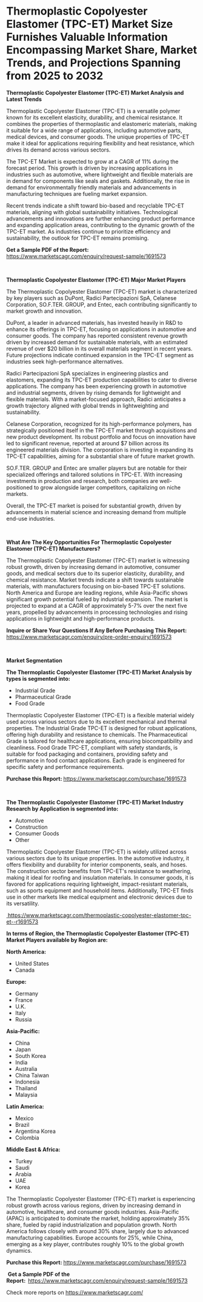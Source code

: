 <p><h1>Thermoplastic Copolyester Elastomer (TPC-ET) Market Size Furnishes Valuable Information Encompassing Market Share, Market Trends, and Projections Spanning from 2025 to 2032</h1></p><p><strong>Thermoplastic Copolyester Elastomer (TPC-ET) Market Analysis and Latest Trends</strong></p>
<p><p>Thermoplastic Copolyester Elastomer (TPC-ET) is a versatile polymer known for its excellent elasticity, durability, and chemical resistance. It combines the properties of thermoplastic and elastomeric materials, making it suitable for a wide range of applications, including automotive parts, medical devices, and consumer goods. The unique properties of TPC-ET make it ideal for applications requiring flexibility and heat resistance, which drives its demand across various sectors.</p><p>The TPC-ET Market is expected to grow at a CAGR of 11% during the forecast period. This growth is driven by increasing applications in industries such as automotive, where lightweight and flexible materials are in demand for components like seals and gaskets. Additionally, the rise in demand for environmentally friendly materials and advancements in manufacturing techniques are fueling market expansion. </p><p>Recent trends indicate a shift toward bio-based and recyclable TPC-ET materials, aligning with global sustainability initiatives. Technological advancements and innovations are further enhancing product performance and expanding application areas, contributing to the dynamic growth of the TPC-ET market. As industries continue to prioritize efficiency and sustainability, the outlook for TPC-ET remains promising.</p></p>
<p><strong>Get a Sample PDF of the Report:&nbsp;</strong> <a href="https://www.marketscagr.com/enquiry/request-sample/1691573?utm_campaign=3221&utm_medium=2&utm_source=Github&utm_content=ia&utm_term=27032025&utm_id=thermoplastic-copolyester-elastomer-tpc-et">https://www.marketscagr.com/enquiry/request-sample/1691573</a></p>
<p>&nbsp;</p>
<p><strong>Thermoplastic Copolyester Elastomer (TPC-ET) Major Market Players</strong></p>
<p><p>The Thermoplastic Copolyester Elastomer (TPC-ET) market is characterized by key players such as DuPont, Radici Partecipazioni SpA, Celanese Corporation, SO.F.TER. GROUP, and Entec, each contributing significantly to market growth and innovation.</p><p>DuPont, a leader in advanced materials, has invested heavily in R&D to enhance its offerings in TPC-ET, focusing on applications in automotive and consumer goods. The company has reported consistent revenue growth driven by increased demand for sustainable materials, with an estimated revenue of over $20 billion in its overall materials segment in recent years. Future projections indicate continued expansion in the TPC-ET segment as industries seek high-performance alternatives.</p><p>Radici Partecipazioni SpA specializes in engineering plastics and elastomers, expanding its TPC-ET production capabilities to cater to diverse applications. The company has been experiencing growth in automotive and industrial segments, driven by rising demands for lightweight and flexible materials. With a market-focused approach, Radici anticipates a growth trajectory aligned with global trends in lightweighting and sustainability.</p><p>Celanese Corporation, recognized for its high-performance polymers, has strategically positioned itself in the TPC-ET market through acquisitions and new product development. Its robust portfolio and focus on innovation have led to significant revenue, reported at around $7 billion across its engineered materials division. The corporation is investing in expanding its TPC-ET capabilities, aiming for a substantial share of future market growth.</p><p>SO.F.TER. GROUP and Entec are smaller players but are notable for their specialized offerings and tailored solutions in TPC-ET. With increasing investments in production and research, both companies are well-positioned to grow alongside larger competitors, capitalizing on niche markets.</p><p>Overall, the TPC-ET market is poised for substantial growth, driven by advancements in material science and increasing demand from multiple end-use industries.</p></p>
<p>&nbsp;</p>
<p><strong>What Are The Key Opportunities For Thermoplastic Copolyester Elastomer (TPC-ET) Manufacturers?</strong></p>
<p><p>The Thermoplastic Copolyester Elastomer (TPC-ET) market is witnessing robust growth, driven by increasing demand in automotive, consumer goods, and medical sectors due to its superior elasticity, durability, and chemical resistance. Market trends indicate a shift towards sustainable materials, with manufacturers focusing on bio-based TPC-ET solutions. North America and Europe are leading regions, while Asia-Pacific shows significant growth potential fueled by industrial expansion. The market is projected to expand at a CAGR of approximately 5-7% over the next five years, propelled by advancements in processing technologies and rising applications in lightweight and high-performance products.</p></p>
<p><strong>Inquire or Share Your Questions If Any Before Purchasing This Report:</strong> <a href="https://www.marketscagr.com/enquiry/pre-order-enquiry/1691573?utm_campaign=3221&utm_medium=2&utm_source=Github&utm_content=ia&utm_term=27032025&utm_id=thermoplastic-copolyester-elastomer-tpc-et">https://www.marketscagr.com/enquiry/pre-order-enquiry/1691573</a></p>
<p>&nbsp;</p>
<p><strong>Market Segmentation</strong></p>
<p><strong>The Thermoplastic Copolyester Elastomer (TPC-ET) Market Analysis by types is segmented into:</strong></p>
<p><ul><li>Industrial Grade</li><li>Pharmaceutical Grade</li><li>Food Grade</li></ul></p>
<p><p>Thermoplastic Copolyester Elastomer (TPC-ET) is a flexible material widely used across various sectors due to its excellent mechanical and thermal properties. The Industrial Grade TPC-ET is designed for robust applications, offering high durability and resistance to chemicals. The Pharmaceutical Grade is tailored for healthcare applications, ensuring biocompatibility and cleanliness. Food Grade TPC-ET, compliant with safety standards, is suitable for food packaging and containers, providing safety and performance in food contact applications. Each grade is engineered for specific safety and performance requirements.</p></p>
<p><strong>Purchase this Report:&nbsp;</strong><a href="https://www.marketscagr.com/purchase/1691573?utm_campaign=3221&utm_medium=2&utm_source=Github&utm_content=ia&utm_term=27032025&utm_id=thermoplastic-copolyester-elastomer-tpc-et">https://www.marketscagr.com/purchase/1691573</a></p>
<p>&nbsp;</p>
<p><strong>The Thermoplastic Copolyester Elastomer (TPC-ET) Market Industry Research by Application is segmented into:</strong></p>
<p><ul><li>Automotive</li><li>Construction</li><li>Consumer Goods</li><li>Other</li></ul></p>
<p><p>Thermoplastic Copolyester Elastomer (TPC-ET) is widely utilized across various sectors due to its unique properties. In the automotive industry, it offers flexibility and durability for interior components, seals, and hoses. The construction sector benefits from TPC-ET's resistance to weathering, making it ideal for roofing and insulation materials. In consumer goods, it is favored for applications requiring lightweight, impact-resistant materials, such as sports equipment and household items. Additionally, TPC-ET finds use in other markets like medical equipment and electronic devices due to its versatility.</p></p>
<p><a href="https://www.marketscagr.com/thermoplastic-copolyester-elastomer-tpc-et--r1691573?utm_campaign=3221&utm_medium=2&utm_source=Github&utm_content=ia&utm_term=27032025&utm_id=thermoplastic-copolyester-elastomer-tpc-et">&nbsp;https://www.marketscagr.com/thermoplastic-copolyester-elastomer-tpc-et--r1691573</a></p>
<p><strong>In terms of Region, the Thermoplastic Copolyester Elastomer (TPC-ET) Market Players available by Region are:</strong></p>
<p>
    <p> <strong> North America: </strong>
        <ul>
            <li>United States</li>
            <li>Canada</li>
        </ul>
        </p> 
    <p> <strong> Europe: </strong>
        <ul>
            <li>Germany</li>
            <li>France</li>
            <li>U.K.</li>
            <li>Italy</li>
            <li>Russia</li>
        </ul>
        </p> 
    <p> <strong> Asia-Pacific: </strong>
        <ul>
            <li>China</li>
            <li>Japan</li>
            <li>South Korea</li>
            <li>India</li>
            <li>Australia</li>
            <li>China Taiwan</li>
            <li>Indonesia</li>
            <li>Thailand</li>
            <li>Malaysia</li>
        </ul>
        </p> 
    <p> <strong> Latin America: </strong>
        <ul>
            <li>Mexico</li>
            <li>Brazil</li>
            <li>Argentina Korea</li>
            <li>Colombia</li>
        </ul>
        </p> 
    <p> <strong> Middle East & Africa: </strong>
        <ul>
            <li>Turkey</li>
            <li>Saudi</li>
            <li>Arabia</li>
            <li>UAE</li>
            <li>Korea</li>
        </ul>
    </p>
    </p>
<p><p>The Thermoplastic Copolyester Elastomer (TPC-ET) market is experiencing robust growth across various regions, driven by increasing demand in automotive, healthcare, and consumer goods industries. Asia-Pacific (APAC) is anticipated to dominate the market, holding approximately 35% share, fueled by rapid industrialization and population growth. North America follows closely with around 30% share, largely due to advanced manufacturing capabilities. Europe accounts for 25%, while China, emerging as a key player, contributes roughly 10% to the global growth dynamics.</p></p>
<p><strong>Purchase this Report: </strong><a href="https://www.marketscagr.com/purchase/1691573?utm_campaign=3221&utm_medium=2&utm_source=Github&utm_content=ia&utm_term=27032025&utm_id=thermoplastic-copolyester-elastomer-tpc-et">https://www.marketscagr.com/purchase/1691573</a></p>
<p>&nbsp;<strong>Get a Sample PDF of the Report:&nbsp;&nbsp;</strong><a href="https://www.marketscagr.com/enquiry/request-sample/1691573?utm_campaign=3221&utm_medium=2&utm_source=Github&utm_content=ia&utm_term=27032025&utm_id=thermoplastic-copolyester-elastomer-tpc-et">https://www.marketscagr.com/enquiry/request-sample/1691573</a></p>
<p><strong></strong></p>
<p>Check more reports on <a href="https://www.marketscagr.com/?utm_campaign=3221&utm_medium=2&utm_source=Github&utm_content=ia&utm_term=27032025&utm_id=thermoplastic-copolyester-elastomer-tpc-et">https://www.marketscagr.com/</a></p>